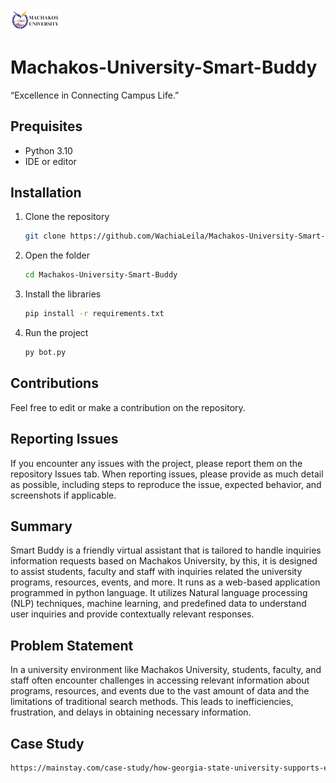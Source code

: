 <img  alt="logo_mksu" width="80px" src="MKSU_LOGO-removebg-preview-2.png" />

# Machakos-University-Smart-Buddy

“Excellence in Connecting Campus Life.”

## Prequisites

- Python 3.10
- IDE or editor

## Installation

1. Clone the repository
   
   ```bash
   git clone https://github.com/WachiaLeila/Machakos-University-Smart-Buddy.git

2. Open the folder
      
   ```bash
   cd Machakos-University-Smart-Buddy

3. Install the libraries
      
   ```bash
   pip install -r requirements.txt

4. Run the project
         
   ```bash
   py bot.py

## Contributions

Feel free to edit or make a contribution on the repository.

## Reporting Issues

If you encounter any issues with the project, please report them on the repository Issues tab. When reporting issues, please provide as much detail as possible, including steps to reproduce the issue, expected behavior, and screenshots if applicable.

## Summary

Smart Buddy is a friendly virtual assistant that is tailored to handle inquiries information requests based on Machakos University, by this, it is designed to assist students, faculty and staff with inquiries related the university programs, resources, events, and more. It runs as a web-based application programmed in python language. It utilizes Natural language processing (NLP) techniques, machine learning, and predefined data to understand user inquiries and provide contextually relevant responses.

## Problem Statement

In a university environment like Machakos University, students, faculty, and staff often encounter challenges in accessing relevant information about programs, resources, and events due to the vast amount of data and the limitations of traditional search methods. This leads to inefficiencies, frustration, and delays in obtaining necessary information.

## Case Study

```bash
https://mainstay.com/case-study/how-georgia-state-university-supports-every-student-with-personalized-text-messaging/
